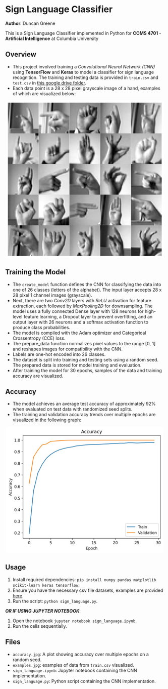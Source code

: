 # Sign Language Classifier
**Author**: Duncan Greene

This is a Sign Language Classifier implemented in Python for **COMS 4701 - Artificial Intelligence** at Columbia University

## Overview
- This project involved training a *Convolutional Neural Network (CNN)* using **TensorFlow** and **Keras** to model a classifier for sign language recognition. The training and testing data is provided in `train.csv` and `test.csv` in [this google drive folder](https://drive.google.com/drive/u/0/folders/1DxbyfpckcII5Q0dSBKzoboiArjtE4lKz).
- Each data point is a 28 x 28 pixel grayscale image of a hand, examples of which are visualized below:
<div align="center">
    <img src="examples.jpg" alt="Description" width="500">
</div>

## Training the Model
- The `create_model` function defines the CNN for classifying the data into one of 26 classes (letters of the alphabet). The input layer accepts 28 x 28 pixel 1 channel images (grayscale).
- Next, there are two *Conv2D* layers with *ReLU* activation for feature extraction, each followed by *MaxPooling2D* for downsampling. The model uses a fully connected Dense layer with 128 neurons for high-level feature learning, a Dropout layer to prevent overfitting, and an output layer with 26 neurons and a softmax activation function to produce class probabilities.
- The model is compiled with the Adam optimizer and Categorical Crossentropy (CCE) loss.
- The prepare_data function normalizes pixel values to the range [0, 1] and reshapes images for compatibility with the CNN.
- Labels are one-hot encoded into 26 classes.
- The dataset is split into training and testing sets using a random seed. The prepared data is stored for model training and evaluation.
- After training the model for 30 epochs, samples of the data and training accuracy are visualized.

## Accuracy
- The model achieves an average test accuracy of approximately 92% when evaluated on test data with randomized seed splits.
- The training and validation accuracy trends over multiple epochs are visualized in the following graph:
<div align="center">
    <img src="accuracy.jpg" alt="Description" width="500">
</div>

## Usage
1. Install required dependencies: `pip install numpy pandas matplotlib scikit-learn keras tensorflow`.
2. Ensure you have the necessary csv file datasets, examples are provided [here](https://drive.google.com/drive/u/0/folders/1DxbyfpckcII5Q0dSBKzoboiArjtE4lKz).
3. Run the script: `python sign_language.py`.

***OR IF USING JUPYTER NOTEBOOK***:
1. Open the notebook `jupyter notebook sign_language.ipynb`.
2. Run the cells sequentially.

## Files
- `accuracy.jpg`: A plot showing accuracy over multiple epochs on a random seed.
- `examples.jpg`: examples of data from `train.csv` visualized.
- `sign_language.ipynb`: Jupyter notebook containing the CNN implementation.
- `sign_language.py`: Python script containing the CNN implementation.


